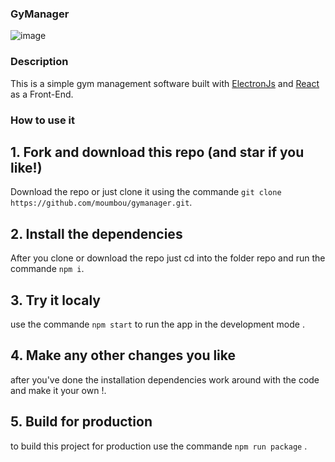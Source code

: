 ### GyManager
![image](https://user-images.githubusercontent.com/60050570/209570783-3d11ae4e-8fdd-4e34-a7a3-7a24cd04e11b.png)
### Description
This is a simple gym management software built with [ElectronJs](https://www.electronjs.org/) and [React](https://fr.reactjs.org/) as a Front-End.
### How to use it
## 1. Fork and download this repo (and star if you like!)
Download the repo or just clone it using the commande `git clone https://github.com/moumbou/gymanager.git`.
## 2. Install the dependencies
After you clone or download the repo just cd into the folder repo and run the commande `npm i`.
## 3. Try it localy
use the commande `npm start` to run the app in the development mode .
## 4. Make any other changes you like
after you've done the installation dependencies work around with the code and make it your own !.
## 5. Build for production
to build this project for production use the commande `npm run package` .
